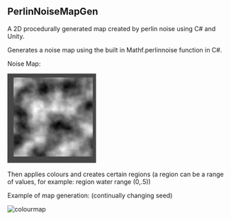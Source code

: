 ## PerlinNoiseMapGen

A 2D procedurally generated map created by perlin noise using C# and Unity.

Generates a noise map using the built in Mathf.perlinnoise function in C#.

Noise Map:

<img src="Images/noisemap.png" width="200">

Then applies colours and creates certain regions (a region can be a range of values, for example: region water range (0,.5))

Example of map generation: (continually changing seed)

![colourmap](Images/generate.gif)
